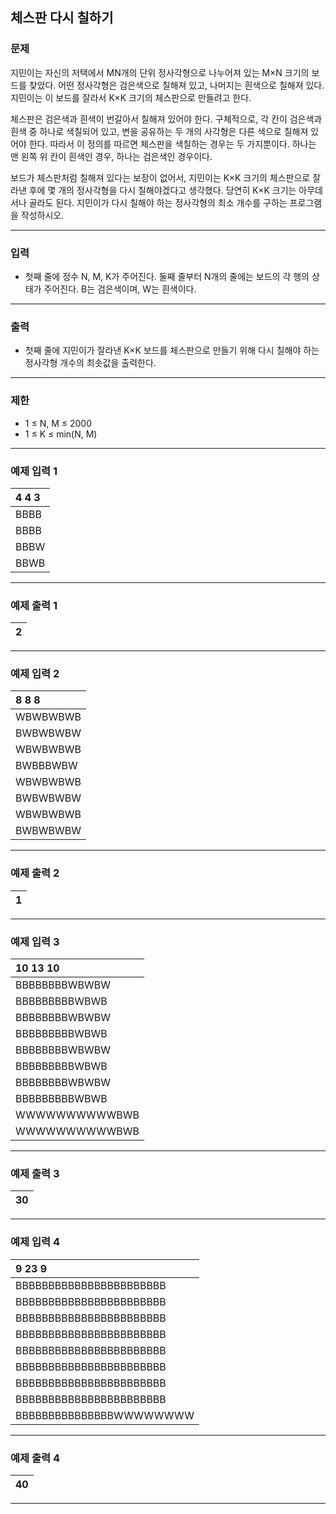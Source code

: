 체스판 다시 칠하기
-------------
### 문제

지민이는 자신의 저택에서 MN개의 단위 정사각형으로 나누어져 있는 M×N 크기의 보드를 찾았다. 어떤 정사각형은 검은색으로 칠해져 있고, 나머지는 흰색으로 칠해져 있다. 지민이는 이 보드를 잘라서 K×K 크기의 체스판으로 만들려고 한다.

체스판은 검은색과 흰색이 번갈아서 칠해져 있어야 한다. 구체적으로, 각 칸이 검은색과 흰색 중 하나로 색칠되어 있고, 변을 공유하는 두 개의 사각형은 다른 색으로 칠해져 있어야 한다. 따라서 이 정의를 따르면 체스판을 색칠하는 경우는 두 가지뿐이다. 하나는 맨 왼쪽 위 칸이 흰색인 경우, 하나는 검은색인 경우이다.

보드가 체스판처럼 칠해져 있다는 보장이 없어서, 지민이는 K×K 크기의 체스판으로 잘라낸 후에 몇 개의 정사각형을 다시 칠해야겠다고 생각했다. 당연히 K×K 크기는 아무데서나 골라도 된다. 지민이가 다시 칠해야 하는 정사각형의 최소 개수를 구하는 프로그램을 작성하시오.

- - -

### 입력
* 첫째 줄에 정수 N, M, K가 주어진다. 둘째 줄부터 N개의 줄에는 보드의 각 행의 상태가 주어진다. B는 검은색이며, W는 흰색이다.

- - -

### 출력
* 첫째 줄에 지민이가 잘라낸 K×K 보드를 체스판으로 만들기 위해 다시 칠해야 하는 정사각형 개수의 최솟값을 출력한다.

- - -

### 제한
* 1 ≤ N, M ≤ 2000
* 1 ≤ K ≤ min(N, M)

- - -

### 예제 입력 1
|4 4 3|
|:---|
|BBBB|
|BBBB|
|BBBW|
|BBWB|

- - -

### 예제 출력 1
|2|
|:---|

- - -

### 예제 입력 2
|8 8 8|
|:---|
|WBWBWBWB|
|BWBWBWBW|
|WBWBWBWB|
|BWBBBWBW|
|WBWBWBWB|
|BWBWBWBW|
|WBWBWBWB|
|BWBWBWBW|

- - -

### 예제 출력 2
|1|
|:---|

- - -

### 예제 입력 3
|10 13 10|
|:---|
|BBBBBBBBWBWBW|
|BBBBBBBBBWBWB|
|BBBBBBBBWBWBW|
|BBBBBBBBBWBWB|
|BBBBBBBBWBWBW|
|BBBBBBBBBWBWB|
|BBBBBBBBWBWBW|
|BBBBBBBBBWBWB|
|WWWWWWWWWWBWB|
|WWWWWWWWWWBWB|

- - -

### 예제 출력 3
|30|
|:---|

- - -

### 예제 입력 4
|9 23 9|
|:---|
|BBBBBBBBBBBBBBBBBBBBBBB|
|BBBBBBBBBBBBBBBBBBBBBBB|
|BBBBBBBBBBBBBBBBBBBBBBB|
|BBBBBBBBBBBBBBBBBBBBBBB|
|BBBBBBBBBBBBBBBBBBBBBBB|
|BBBBBBBBBBBBBBBBBBBBBBB|
|BBBBBBBBBBBBBBBBBBBBBBB|
|BBBBBBBBBBBBBBBBBBBBBBB|
|BBBBBBBBBBBBBBBWWWWWWWW|

- - -

### 예제 출력 4
|40|
|:---|

- - -